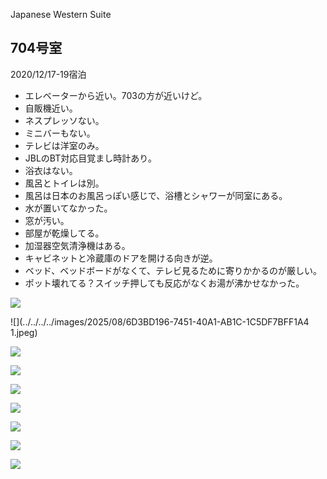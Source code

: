 
Japanese Western Suite

## 704号室

2020/12/17-19宿泊

-   エレベーターから近い。703の方が近いけど。
-   自販機近い。
-   ネスプレッソない。
-   ミニバーもない。
-   テレビは洋室のみ。
-   JBLのBT対応目覚まし時計あり。
-   浴衣はない。
-   風呂とトイレは別。
-   風呂は日本のお風呂っぽい感じで、浴槽とシャワーが同室にある。
-   水が置いてなかった。
-   窓が汚い。
-   部屋が乾燥してる。
-   加湿器空気清浄機はある。
-   キャビネットと冷蔵庫のドアを開ける向きが逆。
-   ベッド、ベッドボードがなくて、テレビ見るために寄りかかるのが厳しい。
-   ポット壊れてる？スイッチ押しても反応がなくお湯が沸かせなかった。


![](../../../../images/2025/08/1ACE953F-19A0-4D32-98AB-9A92741AED39.jpeg)

![](../../../../images/2025/08/6D3BD196-7451-40A1-AB1C-1C5DF7BFF1A4 1.jpeg)

![](../../../../images/2025/08/73F016A7-31B3-48EE-ACCF-B320E830E2EE.jpeg)

![](../../../../images/2025/08/83F42190-F5F9-4253-A6D7-DE3245432F61.jpeg)

![](../../../../images/2025/08/90B6E23C-84C5-4E88-AE67-256C4F05B7A9.jpeg)

![](../../../../images/2025/08/0620C275-E4C6-4636-9614-9F5B2250E5FB.jpeg)

![](../../../../images/2025/08/ADFE9A4D-F77E-42B9-B0FB-B376B9D5C403.jpeg)

![](../../../../images/2025/08/D966C71B-8DBB-451B-97FF-B9097C3FBF8E.jpeg)

![](../../../../images/2025/08/D56156A7-4243-4278-81F4-8DCB8364E441.jpeg)